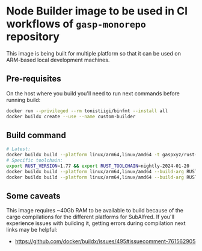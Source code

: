 # Node Builder image to be used in CI workflows of `gasp-monorepo` repository

This image is being built for multiple platform so that it can be used on ARM-based local development machines.

## Pre-requisites

On the host where you build you'll need to run next commands before running build:

```bash
docker run --privileged --rm tonistiigi/binfmt --install all
docker buildx create --use --name custom-builder
```

## Build command

```bash
# Latest:
docker buildx build --platform linux/arm64,linux/amd64 -t gaspxyz/rust-builder:multi --push .
# Specific toolchain:
export RUST_VERSION=1.77 && export RUST_TOOLCHAIN=nightly-2024-01-20
docker buildx build --platform linux/arm64,linux/amd64 --build-arg RUST_TOOLCHAIN=${RUST_TOOLCHAIN} --build-arg RUST_VERSION=${RUST_VERSION} -t gaspxyz/rust-builder:multi-${RUST_VERSION}-${RUST_TOOLCHAIN} --push .
docker buildx build --platform linux/arm64,linux/amd64 --build-arg RUST_TOOLCHAIN=${RUST_TOOLCHAIN} --build-arg RUST_VERSION=${RUST_VERSION} -t gaspxyz/rust-builder:multi-${RUST_VERSION}-${RUST_TOOLCHAIN}-slim -f Dockerfile-slim --push .
```

## Some caveats

This image requires ~40Gb RAM to be available to build because of the cargo compilations for the different platforms for SubAlfred.
If you'll experience issues with building it, getting errors during compilation next links may be helpful:

- <https://github.com/docker/buildx/issues/495#issuecomment-761562905>
